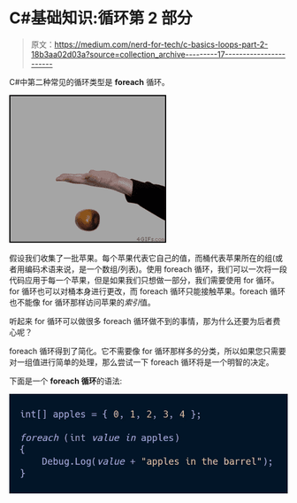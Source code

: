 # C#基础知识:循环第 2 部分

> 原文：<https://medium.com/nerd-for-tech/c-basics-loops-part-2-18b3aa02d03a?source=collection_archive---------17----------------------->

C#中第二种常见的循环类型是 **foreach** 循环。

![](img/f55d930d09280ab2f6f3034c6128bbdc.png)

假设我们收集了一批苹果。每个苹果代表它自己的值，而桶代表苹果所在的组(或者用编码术语来说，是一个数组/列表)。使用 foreach 循环，我们可以一次将一段代码应用于每一个苹果，但是如果我们只想做一部分，我们需要使用 for 循环。for 循环也可以对桶本身进行更改，而 foreach 循环只能接触苹果。foreach 循环也不能像 for 循环那样访问苹果的*索引*值。

听起来 for 循环可以做很多 foreach 循环做不到的事情，那为什么还要为后者费心呢？

foreach 循环得到了简化。它不需要像 for 循环那样多的分类，所以如果您只需要对一组值进行简单的处理，那么尝试一下 foreach 循环将是一个明智的决定。

下面是一个 **foreach 循环**的语法:

![](img/d4ed3c0c9e9b665590d556d6b34236f9.png)